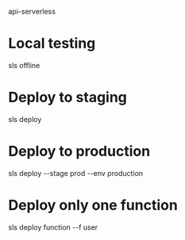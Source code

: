 api-serverless

# Local testing
sls offline

# Deploy to staging
sls deploy

# Deploy to production
sls deploy --stage prod --env production

# Deploy only one function
sls deploy function --f user
